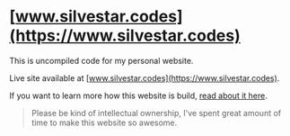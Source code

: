 # [www.silvestar.codes](https://www.silvestar.codes)

This is uncompiled code for my personal website.

Live site available at [www.silvestar.codes](https://www.silvestar.codes).

If you want to learn more how this website is build, [read about it here](https://www.silvestar.codes/services/#A-proof-of-all-forementioned).

> Please be kind of intellectual ownership, I've spent great amount of time to make this website so awesome.

